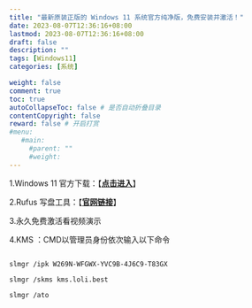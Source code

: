 ```yaml
---
title: "最新原装正版的 Windows 11 系统官方纯净版，免费安装并激活！"
date: 2023-08-07T12:36:16+08:00
lastmod: 2023-08-07T12:36:16+08:00
draft: false
description: ""
tags: [Windows11]
categories: [系统]

weight: false
comment: true
toc: true
autoCollapseToc: false # 是否自动折叠目录
contentCopyright: false
reward: false # 开启打赏
#menu:
   #main:
     #parent: ""
     #weight:
---
```


1.Windows 11 官方下载：【**[点击进入](https://www.microsoft.com/zh-cn/software-download/windows11)**】

2.Rufus 写盘工具：【**[官网链接](https://rufus.ie/)**】

3.永久免费激活看视频演示

4.KMS ：CMD以管理员身份依次输入以下命令

```shell

slmgr /ipk W269N-WFGWX-YVC9B-4J6C9-T83GX

slmgr /skms kms.loli.best

slmgr /ato

```
